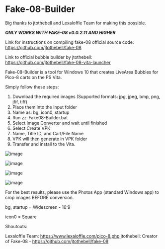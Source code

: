 # Fake-08-Builder

Big thanks to jtothebell and Lexaloffle Team for making this possible.

***ONLY WORKS WITH FAKE-08 v0.0.2.11 AND HIGHER***

Link for instructions on compiling fake-08 official source code: https://github.com/jtothebell/fake-08

Link to official bubble builder by jtothebell: https://github.com/jtothebell/fake-08-vita-launcher

Fake-08-Builder is a tool for Windows 10 that creates LiveArea Bubbles for Pico-8 carts on the PS Vita.

Simply follow these steps:
1) Download the required images (Supported formats: jpg, jpeg, bmp, png, jfif, tiff)
2) Place them into the Input folder 
3) Name as: bg, icon0, startup 
4) Run zz-Fake08-Builder.bat 
5) Select Image Converter and wait until finished
6) Select Create VPK
7) Name, Title ID, and Cart/File Name
8) VPK will then generate in VPK folder
9) Transfer and install to the Vita.

![image](https://user-images.githubusercontent.com/81541725/124610042-2846cf80-de3e-11eb-9fc8-778a1512a98a.png)

![image](https://user-images.githubusercontent.com/81541725/124610300-647a3000-de3e-11eb-8a51-2c5255e6ce31.png)


![image](https://user-images.githubusercontent.com/81541725/122704333-80b48500-d221-11eb-931e-9f2075a734f5.png)

![image](https://user-images.githubusercontent.com/81541725/122704284-5c58a880-d221-11eb-81ca-f770a68d6775.png)


For the best results, please use the Photos App (standard Windows app) to crop images BEFORE conversion.

bg, startup = Widescreen - 16:9

icon0 = Square

Shoutouts:

Lexaloffle Team: https://www.lexaloffle.com/pico-8.php
jtothebell: Creator of Fake-08 - https://github.com/jtothebell/fake-08





